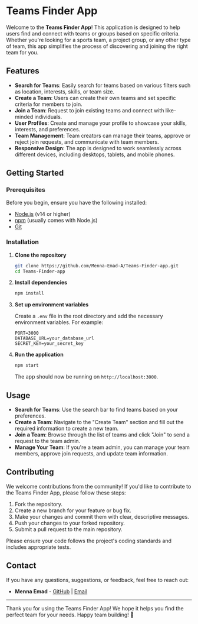 # Teams Finder App

Welcome to the **Teams Finder App**! This application is designed to help users find and connect with teams or groups based on specific criteria. Whether you're looking for a sports team, a project group, or any other type of team, this app simplifies the process of discovering and joining the right team for you.

## Features

- **Search for Teams**: Easily search for teams based on various filters such as location, interests, skills, or team size.
- **Create a Team**: Users can create their own teams and set specific criteria for members to join.
- **Join a Team**: Request to join existing teams and connect with like-minded individuals.
- **User Profiles**: Create and manage your profile to showcase your skills, interests, and preferences.
- **Team Management**: Team creators can manage their teams, approve or reject join requests, and communicate with team members.
- **Responsive Design**: The app is designed to work seamlessly across different devices, including desktops, tablets, and mobile phones.

## Getting Started

### Prerequisites

Before you begin, ensure you have the following installed:

- [Node.js](https://nodejs.org/) (v14 or higher)
- [npm](https://www.npmjs.com/) (usually comes with Node.js)
- [Git](https://git-scm.com/)

### Installation

1. **Clone the repository**

   ```bash
   git clone https://github.com/Menna-Emad-A/Teams-Finder-app.git
   cd Teams-Finder-app
   ```

2. **Install dependencies**

   ```bash
   npm install
   ```

3. **Set up environment variables**

   Create a `.env` file in the root directory and add the necessary environment variables. For example:

   ```env
   PORT=3000
   DATABASE_URL=your_database_url
   SECRET_KEY=your_secret_key
   ```

4. **Run the application**

   ```bash
   npm start
   ```

   The app should now be running on `http://localhost:3000`.

## Usage

- **Search for Teams**: Use the search bar to find teams based on your preferences.
- **Create a Team**: Navigate to the "Create Team" section and fill out the required information to create a new team.
- **Join a Team**: Browse through the list of teams and click "Join" to send a request to the team admin.
- **Manage Your Team**: If you're a team admin, you can manage your team members, approve join requests, and update team information.

## Contributing

We welcome contributions from the community! If you'd like to contribute to the Teams Finder App, please follow these steps:

1. Fork the repository.
2. Create a new branch for your feature or bug fix.
3. Make your changes and commit them with clear, descriptive messages.
4. Push your changes to your forked repository.
5. Submit a pull request to the main repository.

Please ensure your code follows the project's coding standards and includes appropriate tests.


## Contact

If you have any questions, suggestions, or feedback, feel free to reach out:

- **Menna Emad** - [GitHub](https://github.com/Menna-Emad-A) | [Email](mailto:mennaegypt1@gmail.com)

---

Thank you for using the Teams Finder App! We hope it helps you find the perfect team for your needs. Happy team building! 🚀
